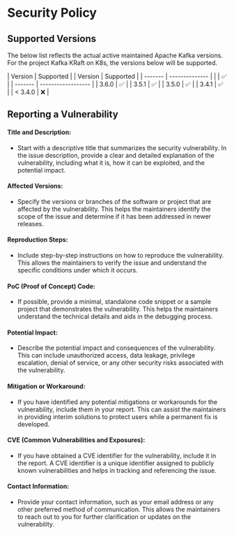 # Security Policy

## Supported Versions

The below list reflects the actual active maintained Apache Kafka versions.
For the project Kafka KRaft on K8s, the versions below will be supported.

| Version | Supported     |
| Version | Supported     |
| ------- | -------------- |
|  | :white_check_mark: |
| ------- | ------------------ |
| 3.6.0  | :white_check_mark: |
| 3.5.1  | :white_check_mark: |
| 3.5.0  | :white_check_mark: |
| 3.4.1  | :white_check_mark: |
| < 3.4.0  | :x:                |

## Reporting a Vulnerability

#### Title and Description: 
- Start with a descriptive title that summarizes the security vulnerability. In the issue description, provide a clear and detailed explanation of the vulnerability, including what it is, how it can be exploited, and the potential impact.

#### Affected Versions: 
- Specify the versions or branches of the software or project that are affected by the vulnerability. This helps the maintainers identify the scope of the issue and determine if it has been addressed in newer releases.

#### Reproduction Steps: 
- Include step-by-step instructions on how to reproduce the vulnerability. This allows the maintainers to verify the issue and understand the specific conditions under which it occurs.

#### PoC (Proof of Concept) Code: 
- If possible, provide a minimal, standalone code snippet or a sample project that demonstrates the vulnerability. This helps the maintainers understand the technical details and aids in the debugging process.

#### Potential Impact: 
- Describe the potential impact and consequences of the vulnerability. This can include unauthorized access, data leakage, privilege escalation, denial of service, or any other security risks associated with the vulnerability.

#### Mitigation or Workaround: 
- If you have identified any potential mitigations or workarounds for the vulnerability, include them in your report. This can assist the maintainers in providing interim solutions to protect users while a permanent fix is developed.

#### CVE (Common Vulnerabilities and Exposures): 
- If you have obtained a CVE identifier for the vulnerability, include it in the report. A CVE identifier is a unique identifier assigned to publicly known vulnerabilities and helps in tracking and referencing the issue.

#### Contact Information: 
- Provide your contact information, such as your email address or any other preferred method of communication. This allows the maintainers to reach out to you for further clarification or updates on the vulnerability.
